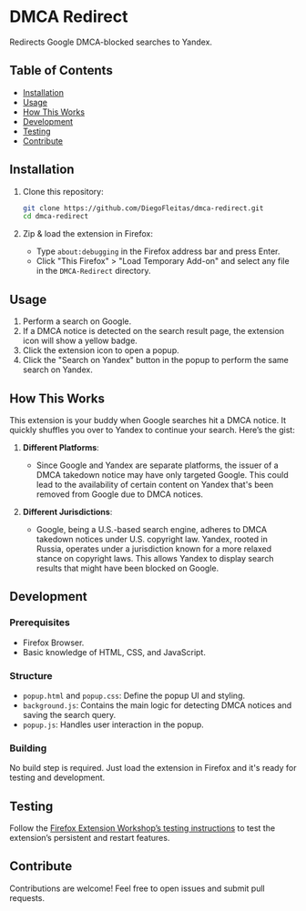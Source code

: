 # DMCA Redirect

Redirects Google DMCA-blocked searches to Yandex.

## Table of Contents

- [Installation](#installation)
- [Usage](#usage)
- [How This Works](#how-this-works)
- [Development](#development)
- [Testing](#testing)
- [Contribute](#contribute)

## Installation

1. Clone this repository:

   ```bash
   git clone https://github.com/DiegoFleitas/dmca-redirect.git
   cd dmca-redirect
   ```

2. Zip & load the extension in Firefox:
   - Type `about:debugging` in the Firefox address bar and press Enter.
   - Click "This Firefox" > "Load Temporary Add-on" and select any file in the `DMCA-Redirect` directory.

## Usage

1. Perform a search on Google.
2. If a DMCA notice is detected on the search result page, the extension icon will show a yellow badge.
3. Click the extension icon to open a popup.
4. Click the "Search on Yandex" button in the popup to perform the same search on Yandex.

## How This Works

This extension is your buddy when Google searches hit a DMCA notice. It quickly shuffles you over to Yandex to continue your search. Here’s the gist:

1. **Different Platforms**:
    - Since Google and Yandex are separate platforms, the issuer of a DMCA takedown notice may have only targeted Google. This could lead to the availability of certain content on Yandex that's been removed from Google due to DMCA notices.

2. **Different Jurisdictions**:
    - Google, being a U.S.-based search engine, adheres to DMCA takedown notices under U.S. copyright law. Yandex, rooted in Russia, operates under a jurisdiction known for a more relaxed stance on copyright laws. This allows Yandex to display search results that might have been blocked on Google.

## Development

### Prerequisites

- Firefox Browser.
- Basic knowledge of HTML, CSS, and JavaScript.

### Structure

- `popup.html` and `popup.css`: Define the popup UI and styling.
- `background.js`: Contains the main logic for detecting DMCA notices and saving the search query.
- `popup.js`: Handles user interaction in the popup.

### Building

No build step is required. Just load the extension in Firefox and it's ready for testing and development.

## Testing

Follow the [Firefox Extension Workshop’s testing instructions](https://extensionworkshop.com/documentation/develop/testing-persistent-and-restart-features/) to test the extension’s persistent and restart features.

## Contribute

Contributions are welcome! Feel free to open issues and submit pull requests.
